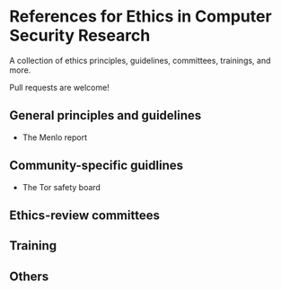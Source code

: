 References for Ethics in Computer Security Research
===================================================

A collection of ethics principles, guidelines, committees, trainings, and more.

Pull requests are welcome!


## General principles and guidelines

- The Menlo report

## Community-specific guidlines

- The Tor safety board

## Ethics-review committees

## Training 

## Others
